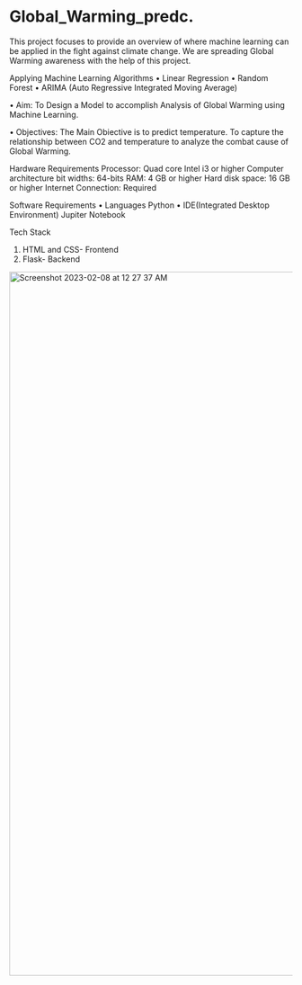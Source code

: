 # Global_Warming_predc.
This project focuses to provide an overview of where machine learning can be applied in the fight against climate change.
We are spreading Global Warming awareness with the help of this project.

Applying Machine Learning Algorithms
• Linear Regression
• Random Forest
• ARIMA (Auto Regressive Integrated Moving Average)

• Aim:
To Design a Model to accomplish Analysis of Global
Warming using Machine Learning.

• Objectives:
The Main Obiective is to predict temperature.
To capture the relationship between CO2 and temperature to analyze the combat cause of Global Warming.

Hardware Requirements
Processor: Quad core Intel i3 or higher
Computer architecture bit widths: 64-bits
RAM: 4 GB or higher
Hard disk space: 16 GB or higher
Internet Connection: Required

Software Requirements
• Languages Python
• IDE(Integrated Desktop Environment) Jupiter Notebook

Tech Stack
1. HTML and CSS- Frontend
2. Flask- Backend

<img width="1252" alt="Screenshot 2023-02-08 at 12 27 37 AM" src="https://user-images.githubusercontent.com/90505751/217340037-54d1a506-44c1-4949-8a17-5fc350097ba5.png">





